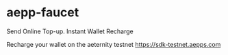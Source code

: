 # aepp-faucet
Send Online Top-up. Instant Wallet Recharge


Recharge your wallet on the aeternity testnet https://sdk-testnet.aepps.com
